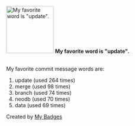 <img src="https://my-badges.github.io/my-badges/favorite-word.png" alt="My favorite word is &quot;update&quot;." title="My favorite word is &quot;update&quot;." width="128">
<strong>My favorite word is &quot;update&quot;.</strong>
<br><br>

My favorite commit message words are:

1. update (used 264 times)
2. merge (used 98 times)
3. branch (used 74 times)
4. neodb (used 70 times)
5. data (used 69 times)


Created by <a href="https://github.com/my-badges/my-badges">My Badges</a>